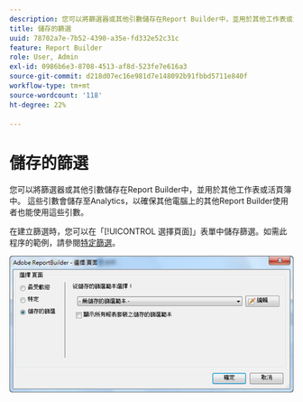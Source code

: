 ```yaml
---
description: 您可以將篩選器或其他引數儲存在Report Builder中，並用於其他工作表或活頁簿中。 這些引數會儲存至Analytics，以確保其他電腦上的其他Report Builder使用者也能使用這些引數。
title: 儲存的篩選
uuid: 78702a7e-7b52-4390-a35e-fd332e52c31c
feature: Report Builder
role: User, Admin
exl-id: 0986b6e3-8708-4513-af8d-523fe7e616a3
source-git-commit: d218d07ec16e981d7e148092b91fbbd5711e840f
workflow-type: tm+mt
source-wordcount: '118'
ht-degree: 22%

---
```


# 儲存的篩選

您可以將篩選器或其他引數儲存在Report Builder中，並用於其他工作表或活頁簿中。 這些引數會儲存至Analytics，以確保其他電腦上的其他Report Builder使用者也能使用這些引數。

在建立篩選時，您可以在「[!UICONTROL 選擇頁面]」表單中儲存篩選。如需此程序的範例，請參閱[特定篩選](/help/analyze/report-builder/layout/c-filter-dimensions/t-specific-filters.md)。

![「選擇頁面」表單的熒幕擷取畫面，以及「最受歡迎」、「特定」和「儲存的篩選器」頁面的選項。](assets/choose_page_saved.png)
